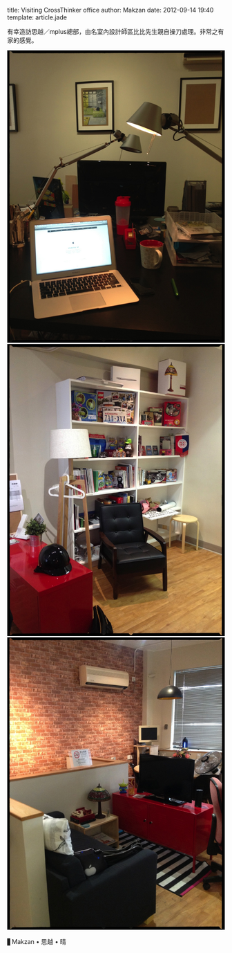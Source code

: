 title: Visiting CrossThinker office
author: Makzan
date: 2012-09-14 19:40
template: article.jade

有幸造訪思越／mplus總部，由名室內設計師區比比先生親自操刀處理。非常之有家的感覺。

![image](crossthinker1.jpg)
![image](crossthinker2.jpg)
![image](crossthinker3.jpg)

▋Makzan • 思越 • 晴

